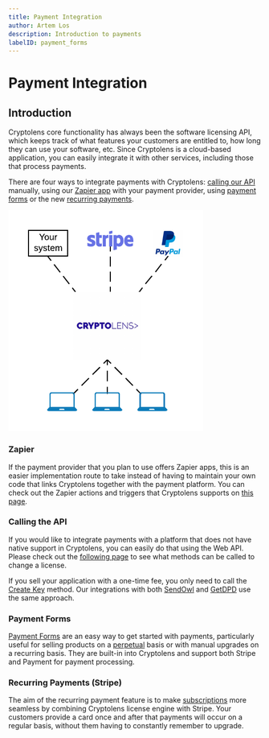 ```yaml
---
title: Payment Integration
author: Artem Los
description: Introduction to payments
labelID: payment_forms
---
```


# Payment Integration

## Introduction

Cryptolens core functionality has always been the software licensing API, which keeps track of what features your customers are entitled to, how long they can use your software, etc. Since Cryptolens is a cloud-based application, you can easily integrate it with other services, including those that process payments.

There are four ways to integrate payments with Cryptolens: [calling our API](/payments/external-providers) manually, using our [Zapier app](https://zapier.com/apps/cryptolens/integrations) with your payment provider, using [payment forms](/payment-form/index) or the new [recurring payments](/recurring-payments/index).

![](/images/cryptolens-payments-overview.png)

### Zapier

If the payment provider that you plan to use offers Zapier apps, this is an easier implementation route to take instead of having to maintain your own code that links Cryptolens together with the payment platform. You can check out the Zapier actions and triggers that Cryptolens supports on [this page](https://zapier.com/apps/cryptolens/integrations).

### Calling the API
If you would like to integrate payments with a platform that does not have native support in Cryptolens, you can easily do that using the Web API. Please check out the [following page](https://app.cryptolens.io/docs/api/v3/key) to see what methods can be called to change a license.

If you sell your application with a one-time fee, you only need to call the [Create Key](https://app.cryptolens.io/docs/api/v3/CreateKey) method. Our integrations with both [SendOwl](https://cryptolens.io/integrations/sendowl/) and [GetDPD](https://cryptolens.io/integrations/dpd-with-software-licensing/) use the same approach.

### Payment Forms
[Payment Forms](/payment-forms/index) are an easy way to get started with payments, particularly useful for selling products on a [perpetual](/licensing-models/perpetual) basis or with manual upgrades on a recurring basis. They are built-in into Cryptolens and support both Stripe and Payment for payment processing.

### Recurring Payments (Stripe)
The aim of the recurring payment feature is to make [subscriptions](/licensing-models/subscription) more seamless by combining Cryptolens license engine with Stripe. Your customers provide a card once and after that payments will occur on a regular basis, without them having to constantly remember to upgrade.